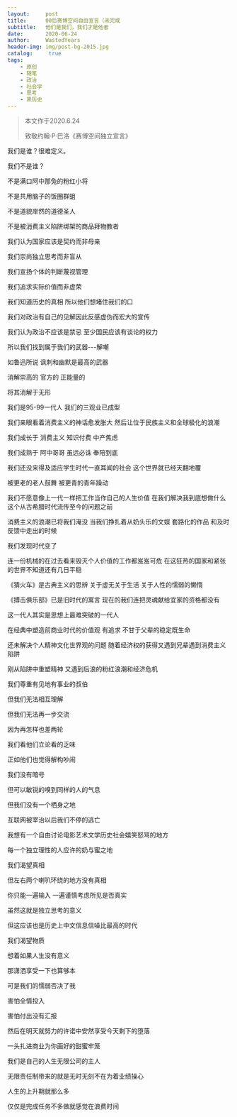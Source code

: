 ```yaml
---
layout:     post
title:      00后赛博空间自由宣言（未完成
subtitle:   他们是我们，我们才是他者
date:       2020-06-24
author:     WastedYears
header-img: img/post-bg-2015.jpg
catalog: 	 true
tags:
    - 原创
    - 随笔
    - 政治
    - 社会学
    - 思考
    - 黑历史
---
```


>   本文作于2020.6.24
>
>  致敬约翰·P·巴洛《赛博空间独立宣言》

我们是谁？很难定义。

我们不是谁？

不是满口阿中那兔的粉红小将

不是共用脑子的饭圈群蛆

不是道貌岸然的道德圣人

不是被消费主义陷阱绑架的商品拜物教者



我们认为国家应该是契约而非母亲

我们崇尚独立思考而非盲从

我们宣扬个体的判断蔑视管理

我们追求实际价值而非虚荣



我们知道历史的真相 所以他们想堵住我们的口

我们对政治有自己的见解因此反感虚伪而宏大的宣传

我们认为政治不应该是禁忌 至少国民应该有谈论的权力



所以我们找到属于我们的武器---解嘲

如鲁迅所说 讽刺和幽默是最高的武器

消解崇高的 官方的 正能量的 

将其消解于无形



我们是95-99一代人 我们的三观业已成型

我们亲眼看着消费主义的神话愈发胀大 然后让位于民族主义和全球极化的浪潮

我们成长于 消费主义 知识付费 中产焦虑 

我们成熟于 阿中哥哥 虽远必诛 奉陪到底

我们还没来得及适应学生时代一直耳闻的社会 这个世界就已经天翻地覆

被更老的老人鼓舞 被更青的青年躁动



我们不愿意像上一代一样把工作当作自己的人生价值 在我们解决我到底想做什么这个从古希腊时代流传至今的问题之前 

消费主义的浪潮已将我们淹没 当我们挣扎着从奶头乐的文娱 套路化的作品 和及时反馈中走出的时候 

我们发现时代变了  

连一份机械的在过去看来毁灭个人价值的工作都岌岌可危 在这狂热的国家和紧张的世界不知道还有几日平稳





《猜火车》是古典主义的思辨 关于虚无关于生活 关于人性的懦弱的懒惰

《搏击俱乐部》已是旧时代的寓言 现在的我们连把灵魂献给宜家的资格都没有







这一代人其实是思想上最难突破的一代人 

在经典中塑造前商业时代的价值观 有追求 不甘于父辈的稳定既生命

还未解决个人精神文化世界观的问题 随着经济权的获得又遇到兄辈遇到消费主义陷阱

刚从陷阱中重塑精神 又遇到后浪的粉红浪潮和经济危机



我们尊重有见地有事业的叔伯

 但我们无法相互理解

 但我们无法再一步交流

 因为再怎样也差两轮 

我们看他们立论看的乏味 

正如他们也觉得解构吵闹



我们没有暗号

但可以敏锐的嗅到同样的人的气息

但我们没有一个栖身之地

互联网被宰治以后我们不停的逃亡

我想有一个自由讨论电影艺术文学历史社会嬉笑怒骂的地方

每一个独立理性的人应许的奶与蜜之地



我们渴望真相 

但左右两个喇叭环绕的地方没有真相 

你只能一遍输入 一遍谨慎考虑所见是否真实 

虽然这就是独立思考的意义 

但这应该也是历史上中文信息信噪比最高的时代



我们渴望物质

想着如果人生没有意义

那潇洒享受一下也算够本

可是我们的懦弱否决了我

害怕全情投入

害怕付出没有汇报

然后在明天就努力的许诺中安然享受今天剩下的堕落

一头扎进商业为你画好的甜蜜牢笼



我们是自己的人生无限公司的主人

无限责任制带来的就是无时无刻不在为着业绩操心

人生的上升期就那么多

仅仅是完成任务不多做就感觉在浪费时间